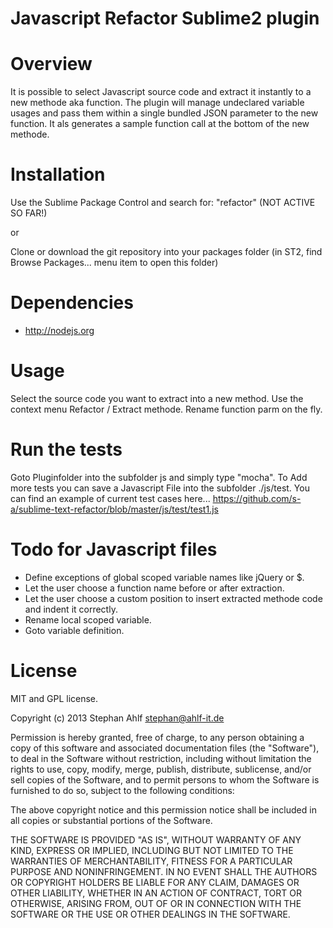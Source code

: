 Javascript Refactor Sublime2 plugin
===============================

Overview
========

It is possible to select Javascript source code and extract it instantly to a new methode aka function. The plugin will manage undeclared variable usages and pass them within a single bundled JSON parameter to the new function.
It als generates a sample function call at the bottom of the new methode.


Installation
============

Use the Sublime Package Control and search for: "refactor" (NOT ACTIVE SO FAR!)

or

Clone or download the git repository into your packages folder (in ST2, find Browse Packages... menu item to open this folder)

Dependencies
============
- http://nodejs.org

Usage
=====

Select the source code you want to extract into a new method. Use the context menu Refactor / Extract methode. Rename function parm on the fly.

Run the tests
=============
Goto Pluginfolder into the subfolder js and simply type "mocha". To Add more tests you can save a Javascript File into the subfolder ./js/test.
You can find an example of current test cases here... https://github.com/s-a/sublime-text-refactor/blob/master/js/test/test1.js


Todo for Javascript files
========================
- Define exceptions of global scoped variable names like jQuery or $.
- Let the user choose a function name before or after extraction.
- Let the user choose a custom position to insert extracted methode code and indent it correctly.
- Rename local scoped variable.
- Goto variable definition.


License
=======


MIT and GPL license.

Copyright (c) 2013 Stephan Ahlf <stephan@ahlf-it.de>

Permission is hereby granted, free of charge, to any person obtaining a copy of this software and associated documentation files (the "Software"), to deal in the Software without restriction, including without limitation the rights to use, copy, modify, merge, publish, distribute, sublicense, and/or sell copies of the Software, and to permit persons to whom the Software is furnished to do so, subject to the following conditions:

The above copyright notice and this permission notice shall be included in all copies or substantial portions of the Software.

THE SOFTWARE IS PROVIDED "AS IS", WITHOUT WARRANTY OF ANY KIND, EXPRESS OR IMPLIED, INCLUDING BUT NOT LIMITED TO THE WARRANTIES OF MERCHANTABILITY, FITNESS FOR A PARTICULAR PURPOSE AND NONINFRINGEMENT. IN NO EVENT SHALL THE AUTHORS OR COPYRIGHT HOLDERS BE LIABLE FOR ANY CLAIM, DAMAGES OR OTHER LIABILITY, WHETHER IN AN ACTION OF CONTRACT, TORT OR OTHERWISE, ARISING FROM, OUT OF OR IN CONNECTION WITH THE SOFTWARE OR THE USE OR OTHER DEALINGS IN THE SOFTWARE.